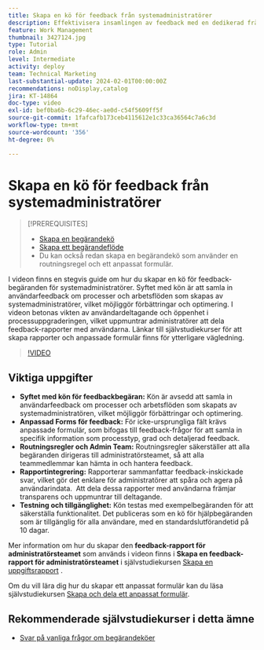 ```yaml
---
title: Skapa en kö för feedback från systemadministratörer
description: Effektivisera insamlingen av feedback med en dedikerad frågekö, använda anpassade formulär för detaljerad feedback, dirigeringsregler för direktsändning till administratörsteamet, rapportintegrering för åtgärdbara insikter och publicera tillgängliga hjälpfrågeköer med en standardvaraktighet på 10 dagar.
feature: Work Management
thumbnail: 3427124.jpg
type: Tutorial
role: Admin
level: Intermediate
activity: deploy
team: Technical Marketing
last-substantial-update: 2024-02-01T00:00:00Z
recommendations: noDisplay,catalog
jira: KT-14864
doc-type: video
exl-id: bef0ba6b-6c29-46ec-ae0d-c54f5609ff5f
source-git-commit: 1fafcafb173ceb4115612e1c33ca36564c7a6c3d
workflow-type: tm+mt
source-wordcount: '356'
ht-degree: 0%

---
```


# Skapa en kö för feedback från systemadministratörer

>[!PREREQUISITES]
>
>* [Skapa en begärandekö](https://experienceleague.adobe.com/docs/workfront-learn/tutorials-workfront/manage-work/request-queues/create-a-request-queue.html?lang=sv-SE)
>* [Skapa ett begärandeflöde](https://experienceleague.adobe.com/docs/workfront-learn/tutorials-workfront/manage-work/request-queues/create-a-request-flow.html?lang=sv-SE)
>* Du kan också redan skapa en begärandekö som använder en routningsregel och ett anpassat formulär.

I videon finns en stegvis guide om hur du skapar en kö för feedback-begäranden för systemadministratörer.
&#x200B;Syftet med kön är att samla in användarfeedback om processer och arbetsflöden som skapas av systemadministratörer, vilket möjliggör förbättringar och optimering.
I videon betonas vikten av användardeltagande och öppenhet i processuppgraderingen, vilket uppmuntrar administratörer att dela feedback-rapporter med användarna.
&#x200B;Länkar till självstudiekurser för att skapa rapporter och anpassade formulär finns för ytterligare vägledning.


>[!VIDEO](https://video.tv.adobe.com/v/3427124/?quality=12&learn=on)

## Viktiga uppgifter

* **Syftet med kön för feedbackbegäran:** Kön är avsedd att samla in användarfeedback om processer och arbetsflöden som skapats av systemadministratören, vilket möjliggör förbättringar och optimering. &#x200B;
* **Anpassad Forms för feedback:** För icke-ursprungliga fält krävs anpassade formulär, som bifogas till feedback-frågor för att samla in specifik information som processtyp, grad och detaljerad feedback.
* **Routningsregler och Admin Team:** Routningsregler säkerställer att alla begäranden dirigeras till administratörsteamet, så att alla teammedlemmar kan hämta in och hantera feedback.
* **Rapportintegrering:** Rapporterar sammanfattar feedback-inskickade svar, vilket gör det enklare för administratörer att spåra och agera på användarindata. &#x200B; Att dela dessa rapporter med användarna främjar transparens och uppmuntrar till deltagande.
* **Testning och tillgänglighet:** Kön testas med exempelbegäranden för att säkerställa funktionalitet. Det publiceras som en kö för hjälpbegäranden som är tillgänglig för alla användare, med en standardslutförandetid på 10 dagar.


Mer information om hur du skapar den **feedback-rapport för administratörsteamet** som används i videon finns i **Skapa en feedback-rapport för administratörsteamet** i självstudiekursen [Skapa en uppgiftsrapport](https://experienceleague.adobe.com/sv/docs/workfront-learn/tutorials-workfront/reporting/basic-reporting/create-a-task-report#activity-2-create-an-admin-team-feedback-report) .

Om du vill lära dig hur du skapar ett anpassat formulär kan du läsa självstudiekursen [Skapa och dela ett anpassat formulär](https://experienceleague.adobe.com/docs/workfront-learn/tutorials-workfront/custom-data/custom-forms/custom-forms-creating-and-sharing-a-custom-form.html?lang=sv-SE).

## Rekommenderade självstudiekurser i detta ämne

* [Svar på vanliga frågor om begärandeköer](/help/manage-work/request-queues/request-queue-faq.md)
